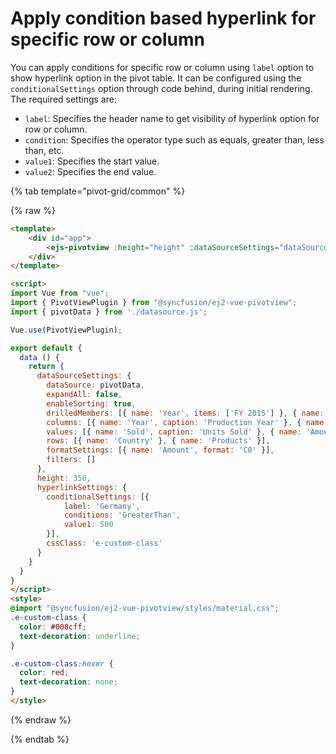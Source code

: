# Apply condition based hyperlink for specific row or column

You can apply conditions for specific row or column using `label` option to show hyperlink option in the pivot table. It can be configured using the `conditionalSettings` option through code behind, during initial rendering. The required settings are:

* `label`: Specifies the header name to get visibility of hyperlink option for row or column.
* `condition`: Specifies the operator type such as equals, greater than, less than, etc.
* `value1`: Specifies the start value.
* `value2`: Specifies the end value.

{% tab template="pivot-grid/common" %}

{% raw %}

```html
<template>
    <div id="app">
        <ejs-pivotview :height="height" :dataSourceSettings="dataSourceSettings" :hyperlinkSettings="hyperlinkSettings"> </ejs-pivotview>
    </div>
</template>

<script>
import Vue from "vue";
import { PivotViewPlugin } from "@syncfusion/ej2-vue-pivotview";
import { pivotData } from './datasource.js';

Vue.use(PivotViewPlugin);

export default {
  data () {
    return {
      dataSourceSettings: {
        dataSource: pivotData,
        expandAll: false,
        enableSorting: true,
        drilledMembers: [{ name: 'Year', items: ['FY 2015'] }, { name: 'Country', items: ['France'] }],
        columns: [{ name: 'Year', caption: 'Production Year' }, { name: 'Quarter' }],
        values: [{ name: 'Sold', caption: 'Units Sold' }, { name: 'Amount', caption: 'Sold Amount' }],
        rows: [{ name: 'Country' }, { name: 'Products' }],
        formatSettings: [{ name: 'Amount', format: 'C0' }],
        filters: []
      },
      height: 350,
      hyperlinkSettings: {
        conditionalSettings: [{
            label: 'Germany',
            conditions: 'GreaterThan',
            value1: 500
        }],
        cssClass: 'e-custom-class'
      }
    }
  }
}
</script>
<style>
@import "@syncfusion/ej2-vue-pivotview/styles/material.css";
.e-custom-class {
  color: #008cff;
  text-decoration: underline;
}

.e-custom-class:hover {
  color: red;
  text-decoration: none;
}
</style>
```

{% endraw %}

{% endtab %}
